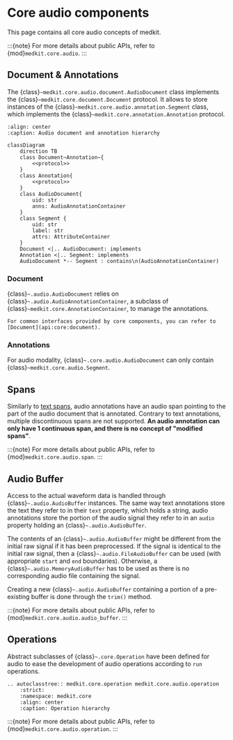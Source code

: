 # Core audio components

This page contains all core audio concepts of medkit.

:::{note}
For more details about public APIs, refer to {mod}`medkit.core.audio`.
:::


## Document & Annotations

The {class}`~medkit.core.audio.document.AudioDocument` class implements the
{class}`~medkit.core.document.Document` protocol. It allows to store instances of the
{class}`~medkit.core.audio.annotation.Segment` class, which implements the
{class}`~medkit.core.annotation.Annotation` protocol.


```{mermaid}
:align: center
:caption: Audio document and annotation hierarchy

classDiagram
    direction TB
    class Document~Annotation~{
        <<protocol>>
    }
    class Annotation{
        <<protocol>>
    }
    class AudioDocument{
        uid: str
        anns: AudioAnnotationContainer
    }
    class Segment {
        uid: str
        label: str
        attrs: AttributeContainer
    }
    Document <|.. AudioDocument: implements
    Annotation <|.. Segment: implements
    AudioDocument *-- Segment : contains\n(AudioAnnotationContainer)

```


### Document

{class}`~.audio.AudioDocument` relies on {class}`~.audio.AudioAnnotationContainer`,
a subclass of {class}`~medkit.core.AnnotationContainer`, to manage the annotations.

```{note}
For common interfaces provided by core components, you can refer to
[Document](api:core:document).
```

### Annotations

For audio modality, {class}`~.core.audio.AudioDocument` can only contain
{class}`~medkit.core.audio.Segment`.

## Spans

Similarly to [text spans](api:core-text:span), audio annotations have an audio span pointing to the part of
the audio document that is annotated. Contrary to text annotations, multiple discontinuous spans are not supported. **An audio annotation can only have 1 continuous span, and there is no concept of "modified spans"**.

:::{note}
For more details about public APIs, refer to {mod}`medkit.core.audio.span`.
:::


## Audio Buffer

Access to the actual waveform data is handled through {class}`~.audio.AudioBuffer` instances.
The same way text annotations store the text they refer to in their `text` property, which holds a string, audio annotations store the portion of the audio signal they refer to in an `audio` property holding an {class}`~.audio.AudioBuffer`.

The contents of an {class}`~.audio.AudioBuffer` might be different from the initial raw signal if it has been preprocessed. If
the signal is identical to the initial raw signal, then a {class}`~.audio.FileAudioBuffer` can be used (with appropriate `start` and `end` boundaries). Otherwise, a {class}`~.audio.MemoryAudioBuffer` has to be used as there is no corresponding audio file containing the signal.

Creating a new {class}`~.audio.AudioBuffer` containing a portion of a pre-existing buffer is done through the `trim()` method.

:::{note}
For more details about public APIs, refer to
{mod}`medkit.core.audio.audio_buffer`.
:::

## Operations

Abstract subclasses of {class}`~.core.Operation` have been defined for audio to
ease the  development of audio operations according to `run` operations.

```{eval-rst}
.. autoclasstree:: medkit.core.operation medkit.core.audio.operation
    :strict:
    :namespace: medkit.core
    :align: center
    :caption: Operation hierarchy
```

:::{note}
For more details about public APIs, refer to
{mod}`medkit.core.audio.operation`.
:::
